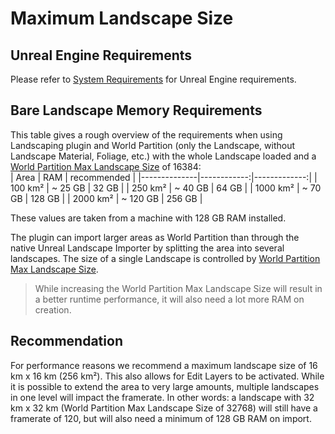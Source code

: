 # Maximum Landscape Size

## Unreal Engine Requirements

Please refer to [System Requirements](https://docs.unrealengine.com/5.0/en-US/hardware-and-software-specifications-for-unreal-engine/) for Unreal Engine requirements.

## Bare Landscape Memory Requirements

This table gives a rough overview of the requirements when using Landscaping plugin and World Partition (only the Landscape, without Landscape Material, Foliage, etc.) with the whole Landscape loaded and a [World Partition Max Landscape Size](settings.md?id=world-partition-max-landscape-size) of 16384:  
| Area         |      RAM    |  recommended |
|--------------|------------:|-------------:|
| 100 km²      |    ~ 25 GB  |  32 GB       |
| 250 km²      |    ~ 40 GB  |  64 GB       |
| 1000 km²     |    ~ 70 GB  |  128 GB      |
| 2000 km²     |   ~ 120 GB  |  256 GB      |

These values are taken from a machine with 128 GB RAM installed.  

The plugin can import larger areas as World Partition than through the native Unreal Landscape Importer by splitting the area into several landscapes. The size of a single Landscape is controlled by [World Partition Max Landscape Size](settings.md?id=world-partition-max-landscape-size).  
> While increasing the World Partition Max Landscape Size will result in a better runtime performance, it will also need a lot more RAM on creation.  

## Recommendation

For performance reasons we recommend a maximum landscape size of 16 km x 16 km (256 km²). This also allows for Edit Layers to be activated. While it is possible to extend the area to very large amounts, multiple landscapes in one level will impact the framerate. In other words: a landscape with 32 km x 32 km (World Partition Max Landscape Size of 32768) will still have a framerate of 120, but will also need a minimum of 128 GB RAM on import.
